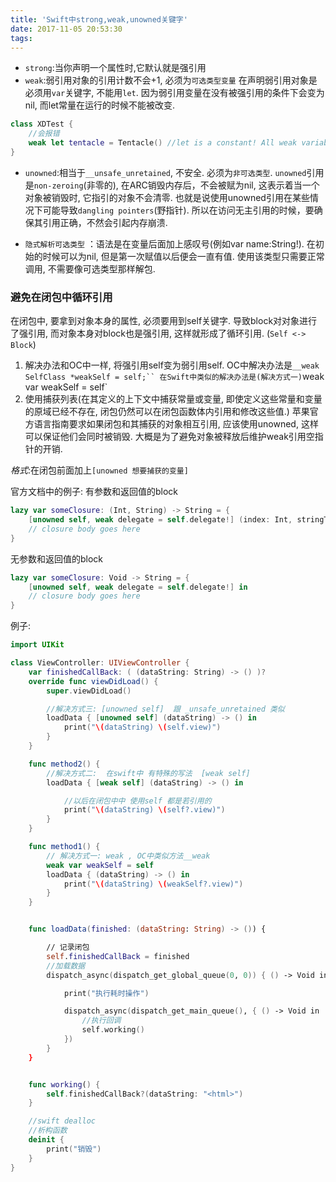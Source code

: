 ```yaml
---
title: 'Swift中strong,weak,unowned关键字'
date: 2017-11-05 20:53:30
tags:
---
```

* `strong`:当你声明一个属性时,它默认就是强引用
* `weak`:弱引用对象的引用计数不会+1, 必须为`可选类型变量`
在声明弱引用对象是必须用`var`关键字, 不能用`let`.
因为弱引用变量在没有被强引用的条件下会变为nil, 而let常量在运行的时候不能被改变.

```swift
class XDTest {
    //会报错
    weak let tentacle = Tentacle() //let is a constant! All weak variables MUST be mutable.
}
```
* `unowned`:相当于`__unsafe_unretained`, 不安全. 必须为`非可选类型`.
`unowned`引用是`non-zeroing`(非零的), 在ARC销毁内存后，不会被赋为nil, 这表示着当一个对象被销毁时, 它指引的对象不会清零. 也就是说使用unowned引用在某些情况下可能导致`dangling pointers`(野指针). 所以在访问无主引用的时候，要确保其引用正确，不然会引起内存崩溃.

* `隐式解析可选类型` ：语法是在变量后面加上感叹号(例如var name:String!). 在初始的时候可以为nil, 但是第一次赋值以后便会一直有值. 使用该类型只需要正常调用, 不需要像可选类型那样解包.

### 避免在闭包中循环引用

在闭包中, 要拿到对象本身的属性, 必须要用到self关键字.
导致block对对象进行了强引用, 而对象本身对block也是强引用, 这样就形成了循环引用. (`Self <-> Block`)

1. 解决办法和OC中一样, 将强引用self变为弱引用self.
OC中解决办法是`__weak SelfClass *weakSelf = self;``
在Swift中类似的解决办法是(解决方式一)`weak var weakSelf = self`
2. 使用捕获列表(在其定义的上下文中捕获常量或变量, 即使定义这些常量和变量的原域已经不存在, 闭包仍然可以在闭包函数体内引用和修改这些值.)
苹果官方语言指南要求如果闭包和其捕获的对象相互引用, 应该使用unowned, 这样可以保证他们会同时被销毁. 大概是为了避免对象被释放后维护weak引用空指针的开销.

*格式*:在闭包前面加上`[unowned 想要捕获的变量]`

官方文档中的例子:
有参数和返回值的block

```swift
lazy var someClosure: (Int, String) -> String = {
    [unowned self, weak delegate = self.delegate!] (index: Int, stringToProcess: String) -> String in
    // closure body goes here
}
```
无参数和返回值的block

```swift
lazy var someClosure: Void -> String = {
    [unowned self, weak delegate = self.delegate!] in
    // closure body goes here
}
```
例子:

```swift
import UIKit

class ViewController: UIViewController {
    var finishedCallBack: ( (dataString: String) -> () )?
    override func viewDidLoad() {
        super.viewDidLoad()

        //解决方式三: [unowned self]  跟 _unsafe_unretained 类似  
        loadData { [unowned self] (dataString) -> () in
            print("\(dataString) \(self.view)")
        }  
    }

    func method2() {
        //解决方式二:  在swift中 有特殊的写法  [weak self]
        loadData { [weak self] (dataString) -> () in

            //以后在闭包中中 使用self 都是若引用的
            print("\(dataString) \(self?.view)")
        }
    }

    func method1() {
        // 解决方式一: weak , OC中类似方法__weak
        weak var weakSelf = self
        loadData { (dataString) -> () in
            print("\(dataString) \(weakSelf?.view)")
        }
    }


    func loadData(finished: (dataString: String) -> ()) {

        // 记录闭包
        self.finishedCallBack = finished
        //加载数据
        dispatch_async(dispatch_get_global_queue(0, 0)) { () -> Void in

            print("执行耗时操作")

            dispatch_async(dispatch_get_main_queue(), { () -> Void in
                //执行回调
                self.working()
            })
        }
    }


    func working() {
        self.finishedCallBack?(dataString: "<html>")
    }

    //swift dealloc
    //析构函数
    deinit {
        print("销毁")
    }
}
```
